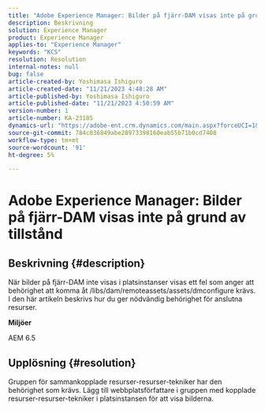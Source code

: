 ```yaml
---
title: "Adobe Experience Manager: Bilder på fjärr-DAM visas inte på grund av behörighet"
description: Beskrivning
solution: Experience Manager
product: Experience Manager
applies-to: "Experience Manager"
keywords: "KCS"
resolution: Resolution
internal-notes: null
bug: false
article-created-by: Yoshimasa Ishiguro
article-created-date: "11/21/2023 4:48:28 AM"
article-published-by: Yoshimasa Ishiguro
article-published-date: "11/21/2023 4:50:59 AM"
version-number: 1
article-number: KA-23185
dynamics-url: "https://adobe-ent.crm.dynamics.com/main.aspx?forceUCI=1&pagetype=entityrecord&etn=knowledgearticle&id=a20ed72f-2988-ee11-8179-6045bd006079"
source-git-commit: 784c036849abe28973398160eab55b71b0cd7408
workflow-type: tm+mt
source-wordcount: '91'
ht-degree: 5%

---
```


# Adobe Experience Manager: Bilder på fjärr-DAM visas inte på grund av tillstånd

## Beskrivning {#description}


När bilder på fjärr-DAM inte visas i platsinstanser visas ett fel som anger att behörighet att komma åt /libs/dam/remoteassets/assets/dmconfigure krävs.
I den här artikeln beskrivs hur du ger nödvändig behörighet för anslutna resurser.

<b>Miljöer</b>

AEM 6.5


## Upplösning {#resolution}


Gruppen för sammankopplade resurser-resurser-tekniker har den behörighet som krävs. Lägg till webbplatsförfattare i gruppen med kopplade resurser-resurser-tekniker i platsinstansen för att visa bilderna.
